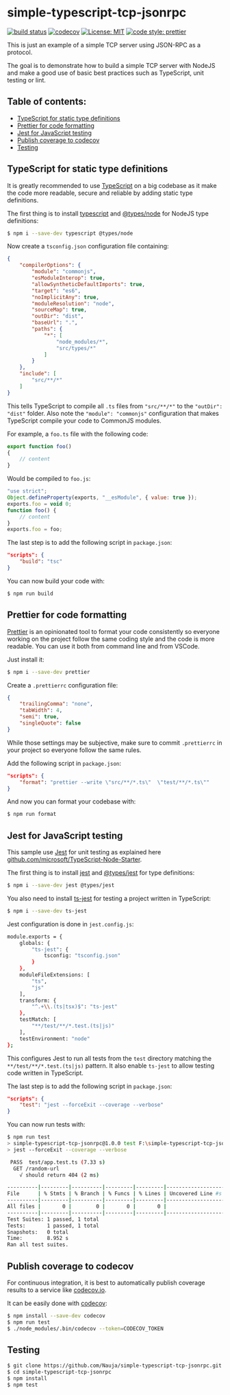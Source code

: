 # simple-typescript-tcp-jsonrpc

[![build status](https://github.com/Nauja/simple-typescript-tcp-jsonrpc/actions/workflows/nodejs.yml/badge.svg)](https://github.com/Nauja/simple-typescript-tcp-jsonrpc/actions/workflows/nodejs.yml)
[![codecov](https://codecov.io/gh/Nauja/simple-typescript-tcp-jsonrpc/branch/main/graph/badge.svg?token=6ZHBCWGR2L)](https://codecov.io/gh/Nauja/simple-typescript-tcp-jsonrpc)
[![License: MIT](https://img.shields.io/badge/License-MIT-green.svg)](https://opensource.org/licenses/MIT)
[![code style: prettier](https://img.shields.io/badge/code_style-prettier-ff69b4.svg)](https://github.com/prettier/prettier)

This is just an example of a simple TCP server using JSON-RPC as a protocol.

The goal is to demonstrate how to build a simple TCP server with NodeJS and make a good use of basic best practices such as TypeScript, unit testing or lint.

## Table of contents:

- [TypeScript for static type definitions](#typescript-for-static-type-definitions)
- [Prettier for code formatting](#prettier-for-code-formatting)
- [Jest for JavaScript testing](#jest-for-javascript-testing)
- [Publish coverage to codecov](#publish-coverage-to-codecov)
- [Testing](#testing)

## TypeScript for static type definitions

It is greatly recommended to use [TypeScript](https://www.typescriptlang.org/) on a big codebase as it make the code more readable, secure and reliable by adding static type definitions.

The first thing is to install [typescript](https://www.npmjs.com/package/typescript) and [@types/node](https://www.npmjs.com/package/@types/node) for NodeJS type definitions:

```bash
$ npm i --save-dev typescript @types/node
```

Now create a `tsconfig.json` configuration file containing:

```json
{
    "compilerOptions": {
        "module": "commonjs",
        "esModuleInterop": true,
        "allowSyntheticDefaultImports": true,
        "target": "es6",
        "noImplicitAny": true,
        "moduleResolution": "node",
        "sourceMap": true,
        "outDir": "dist",
        "baseUrl": ".",
        "paths": {
            "*": [
                "node_modules/*",
                "src/types/*"
            ]
        }
    },
    "include": [
        "src/**/*"
    ]
}
```

This tells TypeScript to compile all `.ts` files from `"src/**/*"` to the `"outDir": "dist"` folder. Also note the `"module": "commonjs"` configuration that makes TypeScript compile your code to CommonJS modules.

For example, a `foo.ts` file with the following code:

```js
export function foo()
{
    // content
}
```

Would be compiled to `foo.js`:

```js
"use strict";
Object.defineProperty(exports, "__esModule", { value: true });
exports.foo = void 0;
function foo() {
    // content
}
exports.foo = foo;
```

The last step is to add the following script in `package.json`:

```json
"scripts": {
    "build": "tsc"
}
```

You can now build your code with:

```bash
$ npm run build
```

## Prettier for code formatting

[Prettier](https://prettier.io/) is an opinionated tool to format your code consistently so everyone working on the project follow the same coding style and the code is more readable. You can use it both from command line and from VSCode.

Just install it:

```bash
$ npm i --save-dev prettier
```

Create a `.prettierrc` configuration file:

```json
{
    "trailingComma": "none",
    "tabWidth": 4,
    "semi": true,
    "singleQuote": false
}
```

While those settings may be subjective, make sure to commit `.prettierrc` in your project so everyone follow the same rules.

Add the following script in `package.json`:

```json
"scripts": {
    "format": "prettier --write \"src/**/*.ts\"  \"test/**/*.ts\""
}
```

And now you can format your codebase with:

```bash
$ npm run format
```

## Jest for JavaScript testing

This sample use [Jest](https://jestjs.io/) for unit testing as explained here [github.com/microsoft/TypeScript-Node-Starter](https://github.com/microsoft/TypeScript-Node-Starter).

The first thing is to install [jest](https://www.npmjs.com/package/jest) and [@types/jest](https://www.npmjs.com/package/@types/jest) for type definitions:

```bash
$ npm i --save-dev jest @types/jest
```

You also need to install [ts-jest](https://www.npmjs.com/package/ts-jest) for testing a project written in TypeScript:

```bash
$ npm i --save-dev ts-jest
```

Jest configuration is done in `jest.config.js`:

```bash
module.exports = {
    globals: {
        "ts-jest": {
            tsconfig: "tsconfig.json"
        }
    },
    moduleFileExtensions: [
        "ts",
        "js"
    ],
    transform: {
        "^.+\\.(ts|tsx)$": "ts-jest"
    },
    testMatch: [
        "**/test/**/*.test.(ts|js)"
    ],
    testEnvironment: "node"
};
```

This configures Jest to run all tests from the `test` directory matching the `**/test/**/*.test.(ts|js)` pattern. It also enable `ts-jest` to allow testing code written in TypeScript.

The last step is to add the following script in `package.json`:

```json
"scripts": {
    "test": "jest --forceExit --coverage --verbose"
}
```

You can now run tests with:

```bash
$ npm run test
> simple-typescript-tcp-jsonrpc@1.0.0 test F:\simple-typescript-tcp-jsonrpc
> jest --forceExit --coverage --verbose

 PASS  test/app.test.ts (7.33 s)
  GET /random-url
    √ should return 404 (2 ms)

----------|---------|----------|---------|---------|-------------------
File      | % Stmts | % Branch | % Funcs | % Lines | Uncovered Line #s
----------|---------|----------|---------|---------|-------------------
All files |       0 |        0 |       0 |       0 |
----------|---------|----------|---------|---------|-------------------
Test Suites: 1 passed, 1 total
Tests:       1 passed, 1 total
Snapshots:   0 total
Time:        8.952 s
Ran all test suites.
```

## Publish coverage to codecov

For continuous integration, it is best to automatically publish coverage results to a service like [codecov.io](https://codecov.io/).

It can be easily done with [codecov](https://www.npmjs.com/package/codecov):

```bash
$ npm install --save-dev codecov
$ npm run test
$ ./node_modules/.bin/codecov --token=CODECOV_TOKEN
```

## Testing

```bash
$ git clone https://github.com/Nauja/simple-typescript-tcp-jsonrpc.git
$ cd simple-typescript-tcp-jsonrpc
$ npm install
$ npm test
```
